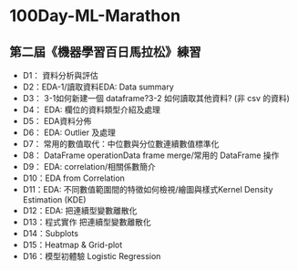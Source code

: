 # 100Day-ML-Marathon
## 第二屆《機器學習百日馬拉松》練習
* D1： 資料分析與評估
* D2：EDA-1/讀取資料EDA: Data summary
* D3： 3-1如何新建一個 dataframe?3-2 如何讀取其他資料? (非 csv 的資料)
* D4： EDA: 欄位的資料類型介紹及處理
* D5： EDA資料分佈
* D6： EDA: Outlier 及處理
* D7： 常用的數值取代：中位數與分位數連續數值標準化
* D8： DataFrame operationData frame merge/常用的 DataFrame 操作
* D9： EDA: correlation/相關係數簡介
* D10：EDA from Correlation
* D11：EDA: 不同數值範圍間的特徵如何檢視/繪圖與樣式Kernel Density Estimation (KDE)
* D12：EDA: 把連續型變數離散化
* D13：程式實作 把連續型變數離散化
* D14：Subplots
* D15：Heatmap & Grid-plot
* D16：模型初體驗 Logistic Regression
